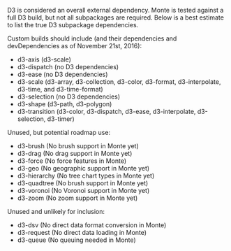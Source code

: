 D3 is considered an overall external dependency. Monte is tested against a full D3 build, but not
all subpackages are required. Below is a best estimate to list the true D3 subpackage dependencies.

Custom builds should include (and their dependencies and devDependencies as of November 21st, 2016):
* d3-axis (d3-scale)
* d3-dispatch (no D3 dependencies)
* d3-ease (no D3 dependencies)
* d3-scale (d3-array, d3-collection, d3-color, d3-format, d3-interpolate, d3-time, and d3-time-format)
* d3-selection (no D3 dependencies)
* d3-shape (d3-path, d3-polygon)
* d3-transition (d3-color, d3-dispatch, d3-ease, d3-interpolate, d3-selection, d3-timer)

Unused, but potential roadmap use:
* d3-brush (No brush support in Monte yet)
* d3-drag (No drag support in Monte yet)
* d3-force (No force features in Monte)
* d3-geo (No geographic support in Monte yet)
* d3-hierarchy (No tree chart types in Monte yet)
* d3-quadtree (No brush support in Monte yet)
* d3-voronoi (No Voronoi support in Monte yet)
* d3-zoom (No zoom support in Monte yet)

Unused and unlikely for inclusion:
* d3-dsv (No direct data format conversion in Monte)
* d3-request (No direct data loading in Monte)
* d3-queue (No queuing needed in Monte)
